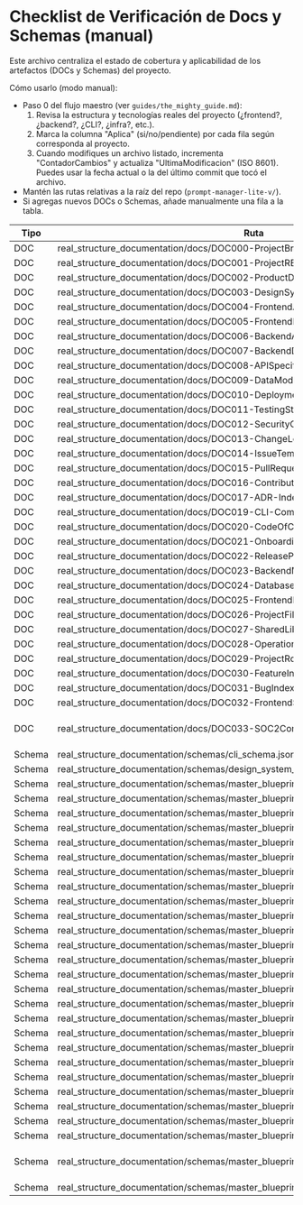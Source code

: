 # Checklist de Verificación de Docs y Schemas (manual)

Este archivo centraliza el estado de cobertura y aplicabilidad de los artefactos (DOCs y Schemas) del proyecto.

Cómo usarlo (modo manual):
- Paso 0 del flujo maestro (ver `guides/the_mighty_guide.md`):
  1) Revisa la estructura y tecnologías reales del proyecto (¿frontend?, ¿backend?, ¿CLI?, ¿infra?, etc.).
  2) Marca la columna "Aplica" (si/no/pendiente) por cada fila según corresponda al proyecto.
  3) Cuando modifiques un archivo listado, incrementa "ContadorCambios" y actualiza "UltimaModificacion" (ISO 8601). Puedes usar la fecha actual o la del último commit que tocó el archivo.
- Mantén las rutas relativas a la raíz del repo (`prompt-manager-lite-v/`).
- Si agregas nuevos DOCs o Schemas, añade manualmente una fila a la tabla.

| Tipo | Ruta | Aplica | ContadorCambios | UltimaModificacion | Nota |
|---|---|---|---:|---|---|
| DOC | real_structure_documentation/docs/DOC000-ProjectBrief.md | pendiente | 0 | - |  |
| DOC | real_structure_documentation/docs/DOC001-ProjectREADME.md | pendiente | 0 | - |  |
| DOC | real_structure_documentation/docs/DOC002-ProductDefinition.md | pendiente | 0 | - |  |
| DOC | real_structure_documentation/docs/DOC003-DesignSystem.md | pendiente | 0 | - |  |
| DOC | real_structure_documentation/docs/DOC004-FrontendArchitecture.md | pendiente | 0 | - |  |
| DOC | real_structure_documentation/docs/DOC005-FrontendDependencies.md | pendiente | 0 | - |  |
| DOC | real_structure_documentation/docs/DOC006-BackendArchitecture.md | pendiente | 0 | - |  |
| DOC | real_structure_documentation/docs/DOC007-BackendDependencies.md | pendiente | 0 | - |  |
| DOC | real_structure_documentation/docs/DOC008-APISpecification.md | pendiente | 0 | - |  |
| DOC | real_structure_documentation/docs/DOC009-DataModel.md | pendiente | 0 | - |  |
| DOC | real_structure_documentation/docs/DOC010-Deployment.md | pendiente | 0 | - |  |
| DOC | real_structure_documentation/docs/DOC011-TestingStrategy.md | pendiente | 0 | - |  |
| DOC | real_structure_documentation/docs/DOC012-SecurityCompliance.md | pendiente | 0 | - |  |
| DOC | real_structure_documentation/docs/DOC013-ChangeLog.md | pendiente | 0 | - |  |
| DOC | real_structure_documentation/docs/DOC014-IssueTemplate.md | pendiente | 0 | - |  |
| DOC | real_structure_documentation/docs/DOC015-PullRequestTemplate.md | pendiente | 0 | - |  |
| DOC | real_structure_documentation/docs/DOC016-Contributing.md | pendiente | 0 | - |  |
| DOC | real_structure_documentation/docs/DOC017-ADR-Index.md | pendiente | 0 | - |  |
| DOC | real_structure_documentation/docs/DOC019-CLI-Command-Reference.md | pendiente | 0 | - |  |
| DOC | real_structure_documentation/docs/DOC020-CodeOfConduct.md | pendiente | 0 | - |  |
| DOC | real_structure_documentation/docs/DOC021-OnboardingGuide.md | pendiente | 0 | - |  |
| DOC | real_structure_documentation/docs/DOC022-ReleaseProcess.md | pendiente | 0 | - |  |
| DOC | real_structure_documentation/docs/DOC023-BackendManifest.md | pendiente | 0 | - |  |
| DOC | real_structure_documentation/docs/DOC024-DatabaseManifest.md | pendiente | 0 | - |  |
| DOC | real_structure_documentation/docs/DOC025-FrontendManifest.md | pendiente | 0 | - |  |
| DOC | real_structure_documentation/docs/DOC026-ProjectFileManifest.md | pendiente | 0 | - |  |
| DOC | real_structure_documentation/docs/DOC027-SharedLibsManifest.md | pendiente | 0 | - |  |
| DOC | real_structure_documentation/docs/DOC028-OperationsRunbook.md | pendiente | 0 | - |  |
| DOC | real_structure_documentation/docs/DOC029-ProjectRoadmap.md | pendiente | 0 | - |  |
| DOC | real_structure_documentation/docs/DOC030-FeatureIndex.md | pendiente | 0 | - |  |
| DOC | real_structure_documentation/docs/DOC031-BugIndex.md | pendiente | 0 | - |  |
| DOC | real_structure_documentation/docs/DOC032-FrontendScreenFlow.md | pendiente | 0 | - |  |
| DOC | real_structure_documentation/docs/DOC033-SOC2Compliance.md | si | 1 | 2025-12-08 | Nuevo documento SOC 2 |
| Schema | real_structure_documentation/schemas/cli_schema.json | pendiente | 0 | - |  |
| Schema | real_structure_documentation/schemas/design_system_schema.json | pendiente | 0 | - |  |
| Schema | real_structure_documentation/schemas/master_blueprint_parts/apiContract.json | pendiente | 0 | - |  |
| Schema | real_structure_documentation/schemas/master_blueprint_parts/architecture.json | pendiente | 0 | - |  |
| Schema | real_structure_documentation/schemas/master_blueprint_parts/bugLifecycle.json | pendiente | 0 | - |  |
| Schema | real_structure_documentation/schemas/master_blueprint_parts/businessLogic.json | pendiente | 0 | - |  |
| Schema | real_structure_documentation/schemas/master_blueprint_parts/componentLibrary.json | pendiente | 0 | - |  |
| Schema | real_structure_documentation/schemas/master_blueprint_parts/dataModel.json | pendiente | 0 | - |  |
| Schema | real_structure_documentation/schemas/master_blueprint_parts/dataModelDictionary.json | pendiente | 0 | - |  |
| Schema | real_structure_documentation/schemas/master_blueprint_parts/deepLogicAnalysis.json | pendiente | 0 | - |  |
| Schema | real_structure_documentation/schemas/master_blueprint_parts/definitions.json | pendiente | 0 | - |  |
| Schema | real_structure_documentation/schemas/master_blueprint_parts/deploymentStrategy.json | pendiente | 0 | - |  |
| Schema | real_structure_documentation/schemas/master_blueprint_parts/designPatterns.json | pendiente | 0 | - |  |
| Schema | real_structure_documentation/schemas/master_blueprint_parts/designSystem.json | pendiente | 0 | - |  |
| Schema | real_structure_documentation/schemas/master_blueprint_parts/documentationManifest.json | pendiente | 0 | - |  |
| Schema | real_structure_documentation/schemas/master_blueprint_parts/featureLifecycle.json | pendiente | 0 | - |  |
| Schema | real_structure_documentation/schemas/master_blueprint_parts/featureManifest.json | pendiente | 0 | - |  |
| Schema | real_structure_documentation/schemas/master_blueprint_parts/fileExecutionMap.json | pendiente | 0 | - |  |
| Schema | real_structure_documentation/schemas/master_blueprint_parts/forensicAudit.json | pendiente | 0 | - |  |
| Schema | real_structure_documentation/schemas/master_blueprint_parts/operationalStrategy.json | pendiente | 0 | - |  |
| Schema | real_structure_documentation/schemas/master_blueprint_parts/projectInfo.json | pendiente | 0 | - |  |
| Schema | real_structure_documentation/schemas/master_blueprint_parts/projectManagement.json | pendiente | 0 | - |  |
| Schema | real_structure_documentation/schemas/master_blueprint_parts/qualityGoals.json | pendiente | 0 | - |  |
| Schema | real_structure_documentation/schemas/master_blueprint_parts/stateManagementPlan.json | pendiente | 0 | - |  |
| Schema | real_structure_documentation/schemas/master_blueprint_parts/testingStrategy.json | pendiente | 0 | - |  |
| Schema | real_structure_documentation/schemas/master_blueprint_parts/visualBlueprint.json | pendiente | 0 | - |  |
| Schema | real_structure_documentation/schemas/master_blueprint_parts/wireframeStates.json | pendiente | 0 | - |  |
| Schema | real_structure_documentation/schemas/master_blueprint_parts/soc2Compliance.json | si | 1 | 2025-12-08 | Nuevo schema SOC 2 |
| Schema | real_structure_documentation/schemas/master_blueprint_schema.json | pendiente | 0 | - |  |
